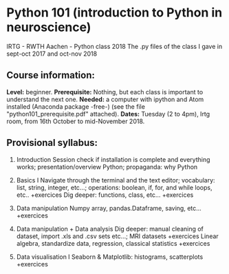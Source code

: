 # Python 101 (introduction to Python in neuroscience)

IRTG - RWTH Aachen - Python class 2018
The .py files of the class I gave in sept-oct 2017 and oct-nov 2018


## Course information:
**Level:** beginner.
**Prerequisite:** Nothing, but each class is important to understand the next one.
**Needed:** a computer with ipython and Atom installed (Anaconda package -free-) (see the file "python101_prerequisite.pdf" attached).
**Dates:** Tuesday (2 to 4pm), Irtg room, from 16th October to mid-November 2018.

## Provisional syllabus:

1. Introduction
Session check if installation is complete and everything works;
presentation/overview Python;
propaganda: why Python

2. Basics I
Navigate through the terminal and the text editor;
vocabulary: list, string, integer, etc...;
operations: boolean, if, for, and while loops, etc..
+exercices
Dig deeper: functions, class, etc...
+exercices

3. Data manipulation
Numpy array, pandas.Dataframe, saving, etc...
+exercices

4. Data manipulation + Data analysis
Dig deeper: manual cleaning of dataset, import .xls and .csv sets etc...;
MRI datasets
+exercices
Linear algebra, standardize data, regression, classical statistics
+exercices

5. Data visualisation I
Seaborn & Matplotlib: histograms, scatterplots
+exercices

